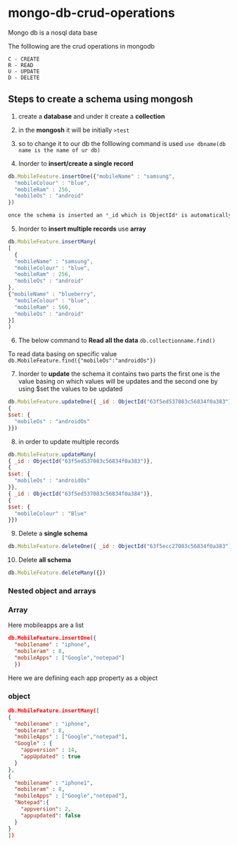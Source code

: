 # mongo-db-crud-operations

Mongo db is a nosql data base

The folllowing are the crud operations in mongodb

```
C - CREATE
R - READ
U - UPDATE
D - DELETE
```

## Steps to **create** a schema using mongosh

1. create a **database** and under it create a **collection**
2. in the **mongosh** it will be initially ` >test `
3. so to change it to our db the folllowing command is used
` use dbname(db name is the name of ur db) `

4. Inorder to __insert/create a single record__ 
```javaScript
db.MobileFeature.insertOne({"mobileName" : "samsung",
  "mobileColour" : "blue",
  "mobileRam" : 256,
  "mobileOs" : "android"
})

once the schema is inserted an *_id which is ObjectId* is automatically created for each schema
```
5. Inorder to **insert multiple records** use **array**
```javascript
db.MobileFeature.insertMany(
[
  {
  "mobileName" : "samsung",
  "mobileColour" : "blue",
  "mobileRam" : 256,
  "mobileOs" : "android"
},
{"mobileName" : "blueberry",
  "mobileColour" : "blue",
  "mobileRam" : 560,
  "mobileOs" : "android"
}]
)
```


6. The below command to **Read all the data**
` db.collectionname.find() `

To read data basing on specific value
`db.MobileFeature.find({"mobileOs":"androidOs"})`

7. Inorder to **update** the schema it contains two parts the first one is the value basing on which values will be updates and the second one by using $set the values to be updated  
```javascript
db.MobileFeature.updateOne({ _id : ObjectId("63f5ed537083c56834f0a383")},
{
$set: {
  "mobileOs" : "androidOs"
}})
```

8. in order to update multiple records
```javascript
db.MobileFeature.updateMany(
{ _id : ObjectId("63f5ed537083c56834f0a383")},
{
$set: {
  "mobileOs" : "androidOs"
}},
{ _id : ObjectId("63f5ed537083c56834f0a384")},
{
$set: {
  "mobileColour" : "Blue"
}})
```


9. Delete a **single schema**
```javascript
db.MobileFeature.deleteOne({ _id : ObjectId("63f5ecc27083c56834f0a383")})
```

10. Delete **all schema**
```javascript
db.MobileFeature.deleteMany({})
```



### Nested object and arrays
### Array
Here mobileapps are a list

```json
db.MobileFeature.insertOne({
  "mobilename" : "iphone",
  "mobileram" : 8,
  "mobileApps" : ["Google","notepad"]
  })
```
  
Here we are defining each app property as a object

### object

```json
db.MobileFeature.insertMany([
{
  "mobilename" : "iphone",
  "mobileram" : 8,
  "mobileApps" : ["Google","notepad"],
  "Google" : {
    "appversion" : 14,
    "appUpdated" : true
  }
},
{
  "mobilename" : "iphone1",
  "mobileram" : 8,
  "mobileApps" : ["Google","notepad"],
  "Notepad":{
    "appversion": 2,
    "appupdated": false
  }
}
])
```
